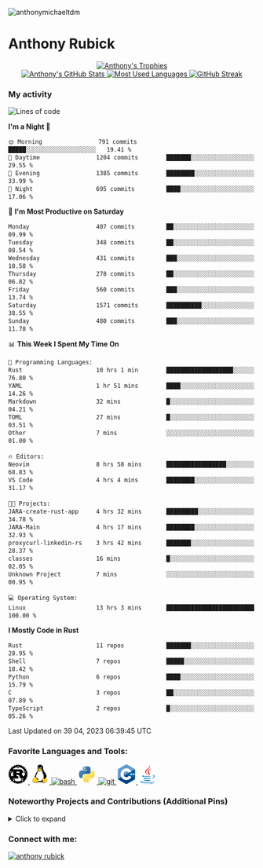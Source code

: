 <!--profile views-->
<p align="left"> 
  <img src="https://komarev.com/ghpvc/?username=anthonymichaeltdm&label=Profile%20views&color=0e75b6&style=flat" alt="anthonymichaeltdm" /> 
</p>

# Anthony Rubick

<!--trophies https://github.com/ryo-ma/github-profile-trophy -->
<div align="center"> 
  <a href="https://github.com/ryo-ma/github-profile-trophy">
    <picture>
      <source
        srcset="https://github-profile-trophy.vercel.app/?username=anthonymichaeltdm&theme=gitdimmed&no-frame=true&no-bg=true&column=-1"
        media="(prefers-color-scheme: dark)"
      />
      <source
        srcset="https://github-profile-trophy.vercel.app/?username=anthonymichaeltdm&theme=_____&no-frame=true&no-bg=true&column=-1"
        media="(prefers-color-scheme: light), (prefers-color-scheme: no-preference)"
      />
      <img src="https://github-profile-trophy.vercel.app/?username=anthonymichaeltdm&theme=gitdimmed&no-frame=true&no-bg=true&column=-1" alt="Anthony's Trophies" />
    </picture>
  </a>
</div>

<div align="center">
  <a href="https://github.com/anuraghazra/github-readme-stats">
    <picture>
      <source
        srcset="https://github-readme-stats.vercel.app/api?username=anthonymichaeltdm&show_icons=true&locale=en&theme=github_dark_dimmed&count_private=true&hide_border=true&include_all_commits=true"
        media="(prefers-color-scheme: dark)"
      />
      <source
        srcset="https://github-readme-stats.vercel.app/api?username=anthonymichaeltdm&show_icons=true&locale=en&theme=___&count_private=true&hide_border=true&include_all_commits=true"
        media="(prefers-color-scheme: light), (prefers-color-scheme: no-preference)"
      />
      <img src="https://github-readme-stats.vercel.app/api?username=anthonymichaeltdm&show_icons=true&locale=en&theme=github_dark_dimmed&count_private=true&hide_border=true&include_all_commits=true" alt="Anthony's GitHub Stats" />
    </picture>
  </a>
  
  <!--most used languages-->
  <a href="https://github.com/anuraghazra/github-readme-stats">
    <picture>
      <source
        srcset="https://github-readme-stats.vercel.app/api/top-langs?username=anthonymichaeltdm&show_icons=true&locale=en&layout=compact&theme=github_dark_dimmed&langs_count=8&count_private=true&size_weight=0.5&count_weight=0.5&hide_border=true"
        media="(prefers-color-scheme: dark)"
      />
      <source
        srcset="https://github-readme-stats.vercel.app/api/top-langs?username=anthonymichaeltdm&show_icons=true&locale=en&layout=compact&theme=____&langs_count=8&count_private=true&size_weight=0.5&count_weight=0.5&hide_border=true"
        media="(prefers-color-scheme: light), (prefers-color-scheme: no-preference)"
      />
      <img src="https://github-readme-stats.vercel.app/api/top-langs?username=anthonymichaeltdm&show_icons=true&locale=en&layout=compact&theme=github_dark_dimmed&langs_count=8&count_private=true&size_weight=0.5&count_weight=0.5&hide_border=true" alt="Most Used Languages" />
    </picture>
  </a>
  
  <!--streak https://git.io/streak-stats -->
  <a href="https://git.io/streak-stats">
    <picture>
      <source
        srcset="https://streak-stats.demolab.com?user=AnthonyMichaelTDM&theme=one-dark-pro&hide_border=true"
        media="(prefers-color-scheme: dark)"
      />
      <source
        srcset="https://streak-stats.demolab.com?user=AnthonyMichaelTDM&theme=_____&hide_border=true"
        media="(prefers-color-scheme: light), (prefers-color-scheme: no-preference)"
      />
      <img src="https://streak-stats.demolab.com?user=AnthonyMichaelTDM&theme=one-dark-pro&hide_border=true" alt="GitHub Streak" />
    </picture>
  </a>
</div>

### My activity

<!-- weekly activity https://github.com/AnthonyMichaelTDM/waka-readme-stats -->
<!--START_SECTION:waka-->
![Lines of code](https://img.shields.io/badge/From%20Hello%20World%20I%27ve%20Written-9.3%20million%20lines%20of%20code-blue)

**I'm a Night 🦉** 

```text
🌞 Morning                791 commits         █████░░░░░░░░░░░░░░░░░░░░   19.41 % 
🌆 Daytime                1204 commits        ███████░░░░░░░░░░░░░░░░░░   29.55 % 
🌃 Evening                1385 commits        ████████░░░░░░░░░░░░░░░░░   33.99 % 
🌙 Night                  695 commits         ████░░░░░░░░░░░░░░░░░░░░░   17.06 % 
```
📅 **I'm Most Productive on Saturday** 

```text
Monday                   407 commits         ██░░░░░░░░░░░░░░░░░░░░░░░   09.99 % 
Tuesday                  348 commits         ██░░░░░░░░░░░░░░░░░░░░░░░   08.54 % 
Wednesday                431 commits         ███░░░░░░░░░░░░░░░░░░░░░░   10.58 % 
Thursday                 278 commits         ██░░░░░░░░░░░░░░░░░░░░░░░   06.82 % 
Friday                   560 commits         ███░░░░░░░░░░░░░░░░░░░░░░   13.74 % 
Saturday                 1571 commits        ██████████░░░░░░░░░░░░░░░   38.55 % 
Sunday                   480 commits         ███░░░░░░░░░░░░░░░░░░░░░░   11.78 % 
```


📊 **This Week I Spent My Time On** 

```text
💬 Programming Languages: 
Rust                     10 hrs 1 min        ███████████████████░░░░░░   76.80 % 
YAML                     1 hr 51 mins        ████░░░░░░░░░░░░░░░░░░░░░   14.26 % 
Markdown                 32 mins             █░░░░░░░░░░░░░░░░░░░░░░░░   04.21 % 
TOML                     27 mins             █░░░░░░░░░░░░░░░░░░░░░░░░   03.51 % 
Other                    7 mins              ░░░░░░░░░░░░░░░░░░░░░░░░░   01.00 % 

🔥 Editors: 
Neovim                   8 hrs 58 mins       █████████████████░░░░░░░░   68.83 % 
VS Code                  4 hrs 4 mins        ████████░░░░░░░░░░░░░░░░░   31.17 % 

🐱‍💻 Projects: 
JARA-create-rust-app     4 hrs 32 mins       █████████░░░░░░░░░░░░░░░░   34.78 % 
JARA-Main                4 hrs 17 mins       ████████░░░░░░░░░░░░░░░░░   32.93 % 
proxycurl-linkedin-rs    3 hrs 42 mins       ███████░░░░░░░░░░░░░░░░░░   28.37 % 
classes                  16 mins             █░░░░░░░░░░░░░░░░░░░░░░░░   02.05 % 
Unknown Project          7 mins              ░░░░░░░░░░░░░░░░░░░░░░░░░   00.95 % 

💻 Operating System: 
Linux                    13 hrs 3 mins       █████████████████████████   100.00 % 
```

**I Mostly Code in Rust** 

```text
Rust                     11 repos            ███████░░░░░░░░░░░░░░░░░░   28.95 % 
Shell                    7 repos             █████░░░░░░░░░░░░░░░░░░░░   18.42 % 
Python                   6 repos             ████░░░░░░░░░░░░░░░░░░░░░   15.79 % 
C                        3 repos             ██░░░░░░░░░░░░░░░░░░░░░░░   07.89 % 
TypeScript               2 repos             █░░░░░░░░░░░░░░░░░░░░░░░░   05.26 % 
```




 Last Updated on 39 04, 2023 06:39:45 UTC
<!--END_SECTION:waka-->

<!--favorite languages and tools, and most used langs-->
### Favorite Languages and Tools:

<!--favorite tools and langs-->
<p align="left"> 
  <a href="https://www.rust-lang.org" target="_blank" rel="noreferrer">
    <img src="https://raw.githubusercontent.com/devicons/devicon/master/icons/rust/rust-plain.svg" alt="rust" width="40" height="40"/>
  </a>
  <a href="https://www.linux.org/" target="_blank" rel="noreferrer">
    <img src="https://raw.githubusercontent.com/devicons/devicon/master/icons/linux/linux-original.svg" alt="linux" width="40" height="40"/> 
  </a> 
  <a href="https://www.gnu.org/software/bash/" target="_blank" rel="noreferrer"> 
    <img src="https://www.vectorlogo.zone/logos/gnu_bash/gnu_bash-icon.svg" alt="bash" width="40" height="40"/> 
  </a> 
  <a href="https://www.python.org" target="_blank" rel="noreferrer">
    <img src="https://raw.githubusercontent.com/devicons/devicon/master/icons/python/python-original.svg" alt="python" width="40" height="40"/>
  </a> 
  <a href="https://git-scm.com/" target="_blank" rel="noreferrer">
    <img src="https://www.vectorlogo.zone/logos/git-scm/git-scm-icon.svg" alt="git" width="40" height="40"/>
  </a>
  <a href="https://www.w3schools.com/cpp/" target="_blank" rel="noreferrer">
    <img src="https://raw.githubusercontent.com/devicons/devicon/master/icons/cplusplus/cplusplus-original.svg" alt="cplusplus" width="40" height="40"/> 
  </a> 
  <a href="https://www.java.com" target="_blank" rel="noreferrer">
    <img src="https://raw.githubusercontent.com/devicons/devicon/master/icons/java/java-original.svg" alt="java" width="40" height="40"/> 
  </a> 
</p>

<!-- Pins https://github.com/anuraghazra/github-readme-stats -->
### Noteworthy Projects and Contributions (Additional Pins)

<details>
  <summary>Click to expand</summary>

  #### Linux related

  <details>
    <summary>Click to expand</summary>
    <h5>Custom ArcoLinux Build</h5>
    <p align="left">
      <a href="https://github.com/AnthonyMichaelTDM/arco-leftwm"><img align="center" src="https://github-readme-stats.vercel.app/api/pin/?username=AnthonyMichaelTDM&repo=arco-leftwm&show_owner=true" height="100"/></a>
      <a href="https://github.com/AnthonyMichaelTDM/genesis-repo"><img align="center" src="https://github-readme-stats.vercel.app/api/pin/?username=AnthonyMichaelTDM&repo=genesis-repo&show_owner=true" height="100"/></a>
      <a href="https://github.com/AnthonyMichaelTDM/pkgbuild"><img align="center" src="https://github-readme-stats.vercel.app/api/pin/?username=AnthonyMichaelTDM&repo=pkgbuild&show_owner=true" height="100"/></a>
    </p>
    <h5>Packages and Configs</h5>
    <p align="left">
      <a href="https://github.com/AnthonyMichaelTDM/edu-leftwm"><img align="center" src="https://github-readme-stats.vercel.app/api/pin/?username=AnthonyMichaelTDM&repo=edu-leftwm&show_owner=true" height="100"/></a>
      <a href="https://github.com/AnthonyMichaelTDM/leftwm-personal-themes"><img align="center" src="https://github-readme-stats.vercel.app/api/pin/?username=AnthonyMichaelTDM&repo=leftwm-personal-themes&show_owner=true" height="100"/></a>
      <a href="https://github.com/AnthonyMichaelTDM/edu-calamares-config"><img align="center" src="https://github-readme-stats.vercel.app/api/pin/?username=AnthonyMichaelTDM&repo=edu-calamares-config&show_owner=true" height="100"/></a>
      <a href="https://github.com/AnthonyMichaelTDM/edu-st"><img align="center" src="https://github-readme-stats.vercel.app/api/pin/?username=AnthonyMichaelTDM&repo=edu-st&show_owner=true" height="100"/></a>
      <a href="https://github.com/AnthonyMichaelTDM/AstroNvim"><img align="center" src="https://github-readme-stats.vercel.app/api/pin/?username=AnthonyMichaelTDM&repo=AstroNvim&show_owner=true" height="100"/></a>
      <a href="https://github.com/AnthonyMichaelTDM/edu-sddm-BloodMoon-sugar-candy"><img align="center" src="https://github-readme-stats.vercel.app/api/pin/?username=AnthonyMichaelTDM&repo=edu-sddm-BloodMoon-sugar-candy&show_owner=true" height="100"/></a>
    </p>
  </details>

  #### Rust Projects 

  <details>
    <summary>Click to expand</summary>
    <p align="left">
      <a href="https://github.com/Wulf/create-rust-app"><img align="center" src="https://github-readme-stats.vercel.app/api/pin/?username=AnthonyMichaelTDM&repo=create-rust-app&show_owner=true" height="100"/></a>
      <a href="https://github.com/AnthonyMichaelTDM/AdventuresInRust"><img align="center" src="https://github-readme-stats.vercel.app/api/pin/?username=AnthonyMichaelTDM&repo=AdventuresInRust&show_owner=true" height="100"/></a>
      <a href="https://github.com/AnthonyMichaelTDM/rust-cli-minesweeper"><img align="center" src="https://github-readme-stats.vercel.app/api/pin/?username=AnthonyMichaelTDM&repo=rust-cli-minesweeper&show_owner=true" height="100"/></a>
      <a href="https://github.com/AnthonyMichaelTDM/CLIA"><img align="center" src="https://github-readme-stats.vercel.app/api/pin/?username=AnthonyMichaelTDM&repo=CLIA&show_owner=true" height="100"/></a>
      <a href="https://github.com/AnthonyMichaelTDM/rust-script_update-album-artist-in-metadata"><img align="center" src="https://github-readme-stats.vercel.app/api/pin/?username=AnthonyMichaelTDM&repo=rust-script_update-album-artist-in-metadata&show_owner=true" height="100"/></a>
      <a href="https://github.com/AnthonyMichaelTDM/grep-directory"><img align="center" src="https://github-readme-stats.vercel.app/api/pin/?username=AnthonyMichaelTDM&repo=grep-directory&show_owner=true" height="100"/></a>
      <a href="https://github.com/AnthonyMichaelTDM/rust-file-line-counter"><img align="center" src="https://github-readme-stats.vercel.app/api/pin/?username=AnthonyMichaelTDM&repo=rust-file-line-counter&show_owner=true" height="100"/></a>
    </p>
  </details>

  #### Python Projects

  <details>
    <summary>Click to expand</summary
    <p align="left">
      <a href="https://github.com/AnthonyMichaelTDM/DRG-Save-Editor"><img align="center" src="https://github-readme-stats.vercel.app/api/pin/?username=AnthonyMichaelTDM&repo=DRG-Save-Editor&show_owner=true" height="100"/></a>
      <a href="https://github.com/AnthonyMichaelTDM/secret-santa-assignment.py"><img align="center" src="https://github-readme-stats.vercel.app/api/pin/?username=AnthonyMichaelTDM&repo=secret-santa-assignment.py&show_owner=true" height="100"/></a>
      <!-- uncomment when it become public
      <a href="https://github.com/AnthonyMichaelTDM/UCM-Orchard-Data-Analysis"><img align="center" src="https://github-readme-stats.vercel.app/api/pin/?username=AnthonyMichaelTDM&repo=UCM-Orchard-Data-Analysis&show_owner=true" height="100"/></a>
      -->
    </p>
  </details>

  #### Java Projects

  <details>
    <summary>Click to expand</summary
    <p align="left">
      <a href="https://github.com/AnthonyMichaelTDM/Java-Image-Manipulation-Program"><img align="center" src="https://github-readme-stats.vercel.app/api/pin/?username=AnthonyMichaelTDM&repo=Java-Image-Manipulation-Program&show_owner=true" height="100"/></a>
      <a href="https://github.com/AnthonyMichaelTDM/Sort-Algorithm-Visualiser"><img align="center" src="https://github-readme-stats.vercel.app/api/pin/?username=AnthonyMichaelTDM&repo=Sort-Algorithm-Visualiser&show_owner=true" height="100"/></a>
    </p>
  </details>
  
  #### Misc 
  see pins
</details>
  
<!--socials-->
### Connect with me:

<p align="left">
  <a href="https://linkedin.com/in/anthony rubick" target="blank">
    <img src="https://raw.githubusercontent.com/rahuldkjain/github-profile-readme-generator/master/src/images/icons/Social/linked-in-alt.svg" alt="anthony rubick" height="30" width="40" />
  </a>
</p>

